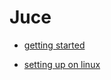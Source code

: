 # Juce

- [getting started](https://docs.juce.com/master/tutorial_manage_projucer_project.html)

- [setting up on linux](https://forum.juce.com/t/setting-up-on-linux-some-basic-questions-that-googling-didnt-answer/30503/3)
